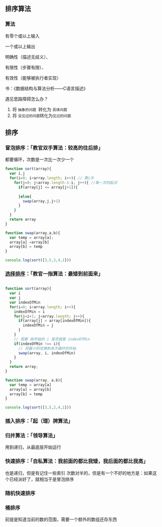 ## 排序算法

### 算法

有零个或以上输入

一个或以上输出

明确性（描述无歧义）、

有限性（步骤有限）、

有效性（能够被执行者实现）

书：《数据结构与算法分析——C语言描述》

遇见思路障碍怎么办？

1. 将 `抽象的问题 `转化为 `具体问题`
2. 将 `没见过的问题`转化为`见过的问题`

## 排序

### 冒泡排序：「教官双手算法：较高的往后排」

都要循环，次数是一次比一次少一个

````javascript
function sort(array){
  var i,j
  for(i=0; i<array.length; i++){ // 第i次
    for(j=0; j<array.length-1-i; j++){ //每一次的起点
      if(array[j] <= array[j+1]){
        
      }else{
        swap(array,j,j+1)
      }
    }
  }
  return array
}

function swap(array,a,b){
  var temp = array[a];
  array[a] =array[b]
  array[b] = temp
}

console.log(sort([3,5,2,4,1]))
````



### [选择排序](http://js.jirengu.com/bewe/3/edit?js,output)：「教官一指算法：最矮到前面来」

```javascript

function sort(array){
  var i
  var j
  var indexOfMin
  for(i=0; i<array.length; i++){
    indexOfMin = i
    for(j=i+1; j<array.length; j++){
      if(array[j] < array[indexOfMin]){
        indexOfMin = j
      }
    }
    // 观察 刚开始的 i 是否就是 indexOfMin
    if(indexOfMin !== i){     
      // 将最小的交换到本次循环的开始
      swap(array, i, indexOfMin)
    }
  }
  return array;
}

function swap(array, a,b){
  var temp = array[a]
  array[a] = array[b]
  array[b] = temp
}

console.log(sort([3,5,2,4,1]))
```



### 插入排序：「起（理）牌算法」

### 归并算法：「领导算法」

用到递归，从最底层开始运行

### 快速排序：「自私算法：我前面的都比我矮，我后面的都比我高」

也是递归，但是有记住一些索引  次数对半的，但是有一个不好的地方是：如果这个已经派好了，就相当于是冒泡排序

### 随机快速排序

### 桶排序

前提是知道当前的数的范围，需要一个额外的数组还存东西

 
